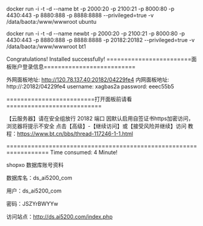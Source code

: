 


docker run -i -t -d --name bt -p 2000:20 -p 2100:21 -p 8000:80 -p 4430:443 -p 8880:888 -p 8888:8888 --privileged=true -v /data/baota:/www/wwwroot ubuntu

docker run -i -t -d --name newbt -p 2000:20 -p 2100:21 -p 8000:80 -p 4430:443 -p 8880:888 -p 8888:8888 -p 20182:20182 --privileged=true -v /data/baota:/www/wwwroot bt1


Congratulations! Installed successfully!
========================面板账户登录信息==========================

 外网面板地址: http://120.78.137.40:20182/04229fe4
 内网面板地址: http://:20182/04229fe4
 username: xagbas2a
 password: eeec55b5
 
=========================打开面板前请看===========================

 【云服务器】请在安全组放行 20182 端口
 因默认启用自签证书https加密访问，浏览器将提示不安全
 点击【高级】-【继续访问】或【接受风险并继续】访问
 教程：https://www.bt.cn/bbs/thread-117246-1-1.html

==================================================================
Time consumed: 4 Minute!


shopxo
数据库账号资料

数据库名：ds_ai5200_com

用户：ds_ai5200_com

密码：JSZYrBWYYw

访问站点：http://ds.ai5200.com/index.php



